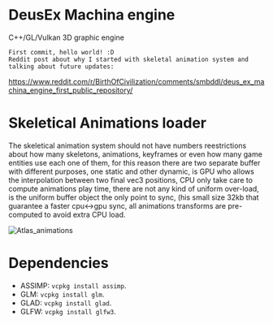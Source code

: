 # DeusEx Machina engine
C++/GL/Vulkan 3D graphic engine
```
First commit, hello world! :D
Reddit post about why I started with skeletal animation system and talking about future updates: 
```
https://www.reddit.com/r/BirthOfCivilization/comments/smbddl/deus_ex_machina_engine_first_public_repository/


# Skeletical Animations loader
The skeletical animation system should not have numbers reestrictions about how many skeletons, animations, keyframes or even how many game entities use each one of them, for this reason there are two separate buffer with different purposes, one static and other dynamic, is GPU who allows the interpolation between two final vec3 positions, CPU only take care to compute animations play time, there are not any kind of uniform over-load, is the uniform buffer object the only point to sync, (his small size 32kb that guarantee a faster cpu<->gpu sync, all animations transforms are pre-computed to avoid extra CPU load.

![Atlas_animations](https://user-images.githubusercontent.com/5490676/152707323-daf85571-5b85-4b25-a434-c0bee2b82e67.jpg)



# Dependencies

- ASSIMP: `vcpkg install assimp`.
- GLM: `vcpkg install glm`.
- GLAD: `vcpkg install glad`.
- GLFW: `vcpkg install glfw3`.


